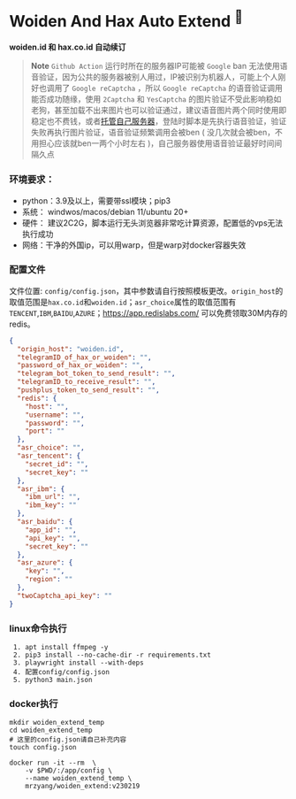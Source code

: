 
# Woiden And Hax Auto Extend <sup>💯</sup> 
**woiden.id 和 hax.co.id 自动续订**    



> **Note** `Github Action` 运行时所在的服务器IP可能被 `Google` ban 无法使用语音验证，因为公共的服务器被别人用过，IP被识别为机器人，可能上个人刚好也调用了 `Google reCaptcha` ，所以 `Google reCaptcha` 的语音验证调用能否成功随缘，使用 `2Captcha` 和 `YesCaptcha` 的图片验证不受此影响稳如老狗，甚至加载不出来图片也可以验证通过，建议语音图片两个同时使用即稳定也不费钱，或者[托管自己服务器](https://docs.github.com/cn/actions/hosting-your-own-runners/about-self-hosted-runners)，登陆时脚本是先执行语音验证，验证失败再执行图片验证，语音验证频繁调用会被ben ( 没几次就会被ben，不用担心应该就ben一两个小时左右 )，自己服务器使用语音验证最好时间间隔久点


### 环境要求：
 - python：3.9及以上，需要带ssl模块；pip3
 - 系统： windwos/macos/debian 11/ubuntu 20+
 - 硬件： 建议2C2G，脚本运行无头浏览器非常吃计算资源，配置低的vps无法执行成功
 - 网络：干净的外国ip，可以用warp，但是warp对docker容器失效


### 配置文件
文件位置: `config/config.json`，其中参数请自行按照模板更改。`origin_host`的取值范围是`hax.co.id`和`woiden.id`；`asr_choice`属性的取值范围有`TENCENT`,`IBM`,`BAIDU`,`AZURE`；https://app.redislabs.com/ 可以免费领取30M内存的redis。
``` json
{
  "origin_host": "woiden.id",
  "telegramID_of_hax_or_woiden": "",
  "password_of_hax_or_woiden": "",
  "telegram_bot_token_to_send_result": "",
  "telegramID_to_receive_result": "",
  "pushplus_token_to_send_result": "",
  "redis": {
    "host": "",
    "username": "",
    "password": "",
    "port": ""
  },
  "asr_choice": "",
  "asr_tencent": {
    "secret_id": "",
    "secret_key": ""
  },
  "asr_ibm": {
    "ibm_url": "",
    "ibm_key": ""
  },
  "asr_baidu": {
    "app_id": "",
    "api_key": "",
    "secret_key": ""
  },
  "asr_azure": {
    "key": "",
    "region": ""
  },
  "twoCaptcha_api_key": ""
}

```


### linux命令执行
```
 1. apt install ffmpeg -y 
 2. pip3 install --no-cache-dir -r requirements.txt
 3. playwright install --with-deps
 4. 配置config/config.json
 5. python3 main.json
```

### docker执行
``` shell
mkdir woiden_extend_temp
cd woiden_extend_temp
# 这里的config.json请自己补充内容
touch config.json

docker run -it --rm  \
    -v $PWD/:/app/config \
    --name woiden_extend_temp \
    mrzyang/woiden_extend:v230219

```